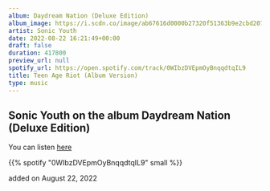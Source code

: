 ```yaml
---
album: Daydream Nation (Deluxe Edition)
album_image: https://i.scdn.co/image/ab67616d0000b27320f51363b9e2cbd207f158ba
artist: Sonic Youth
date: 2022-08-22 16:21:49+00:00
draft: false
duration: 417800
preview_url: null
spotify_url: https://open.spotify.com/track/0WIbzDVEpmOyBnqqdtqIL9
title: Teen Age Riot (Album Version)
type: music
---
```



## Sonic Youth on the album Daydream Nation (Deluxe Edition)

You can listen [here](https://open.spotify.com/track/0WIbzDVEpmOyBnqqdtqIL9)

{{% spotify "0WIbzDVEpmOyBnqqdtqIL9" small %}}

added on August 22, 2022